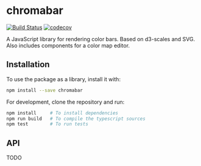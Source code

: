 
# chromabar

[![Build Status](https://travis-ci.org/vidartf/chromabar.svg?branch=master)](https://travis-ci.org/vidartf/chromabar)
[![codecov](https://codecov.io/gh/vidartf/chromabar/branch/master/graph/badge.svg)](https://codecov.io/gh/vidartf/chromabar)

A JavaScript library for rendering color bars. Based on d3-scales and SVG.
Also includes components for a color map editor.

## Installation

To use the package as a library, install it with:

```bash
npm install --save chromabar
```

For development, clone the repository and run:

```bash
npm install     # To install dependencies
npm run build   # To compile the typescript sources
npm test        # To run tests
```


## API

TODO
